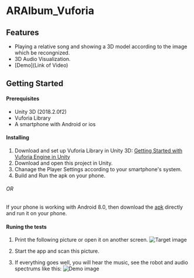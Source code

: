 # ARAlbum_Vuforia
## Features 
* Playing a relative song and showing a 3D model according to the image which be recongnized. 
* 3D Audio Visualization.
* [Demo](Link of Video)

## Getting Started
#### Prerequisites 
* Unity 3D (2018.2.0f2)
* Vuforia Library
* A smartphone with Android or ios

#### Installing
1. Download and set up Vuforia Library in Unity 3D: [Getting Started with Vuforia Engine in Unity](https://library.vuforia.com/articles/Training/getting-started-with-vuforia-in-unity.html)
2. Download and open this project in Unity.
3. Chanage the Player Settings according to your smartphone's system.
4. Build and Run the apk on your phone.
###### OR
If your phone is working with Android 8.0,  then download the [apk](https://github.com/MelodyYX/ARAlbum_Vuforia/blob/master/ARAlbum_Vuforia.apk) directly and run it on your phone.

#### Runing the tests
1. Print the following picture or open it on another screen.
   ![Target image](https://github.com/MelodyYX/ARAlbum_Vuforia/blob/master/Assets/AudioVisualizationRes/ImageTargetRobot.jpg) 
2. Start the app and scan this picture. 
   
3. If everything goes well, you will hear the music, see the robot and audio spectrums like this:
   ![Demo image](https://github.com/MelodyYX/ARAlbum_Vuforia/blob/master/demo%20image.jpg)

